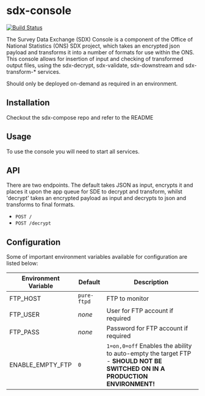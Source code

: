 # sdx-console

[![Build Status](https://travis-ci.org/ONSdigital/sdx-console.svg?branch=master)](https://travis-ci.org/ONSdigital/sdx-console)

The Survey Data Exchange (SDX) Console is a component of the Office of National Statistics (ONS) SDX project, which takes an encrypted json payload and transforms it into a number of formats for use within the ONS. This console allows for insertion of input and checking of transformed output files, using the sdx-decrypt, sdx-validate, sdx-downstream and sdx-transform-* services.

Should only be deployed on-demand as required in an environment.

## Installation

Checkout the sdx-compose repo and refer to the README

## Usage

To use the console you will need to start all services.

## API

There are two endpoints. The default takes JSON as input, encrypts it and places it upon the app queue for SDE to decrypt and transform, whilst 'decrypt' takes an encrypted payload as input and decrypts to json and transforms to final formats.

 * `POST /`
 * `POST /decrypt`

## Configuration

Some of important environment variables available for configuration are listed below:

| Environment Variable  | Default     | Description
|-----------------------|-------------|-
| FTP_HOST              | `pure-ftpd` | FTP to monitor
| FTP_USER              | _none_      | User for FTP account if required
| FTP_PASS              | _none_      | Password for FTP account if required
| ENABLE_EMPTY_FTP      | `0`         | `1=on,0=off` Enables the ability to auto-empty the target FTP - **SHOULD NOT BE SWITCHED ON IN A PRODUCTION ENVIRONMENT!**
